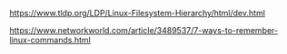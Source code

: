 https://www.tldp.org/LDP/Linux-Filesystem-Hierarchy/html/dev.html

https://www.networkworld.com/article/3489537/7-ways-to-remember-linux-commands.html

